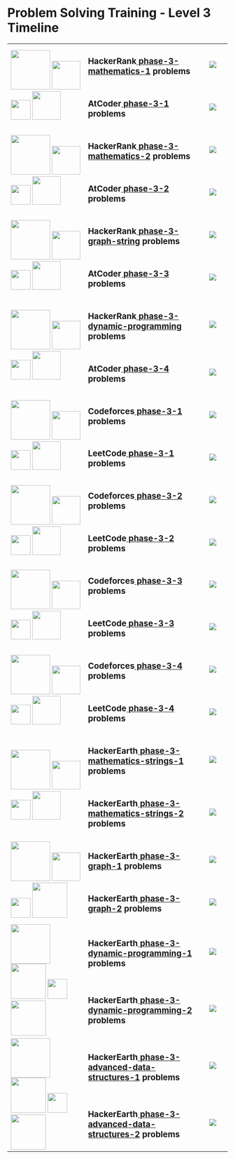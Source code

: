 # Problem Solving Training - Level 3 Timeline

<table>
    <tbody>
        <tr>
<td rowspan=2 align="left" width="35%">
        <img src="https://github.com/cs-MohamedAyman/cs-MohamedAyman/blob/main/100-days/day.jpg" width="90px"></img>
        <img src="https://github.com/cs-MohamedAyman/cs-MohamedAyman/blob/main/100-days/01.jpg" width="65px"></img>
        <img src="https://github.com/cs-MohamedAyman/cs-MohamedAyman/blob/main/100-days/to.jpg" width="45px"></img>
        <img src="https://github.com/cs-MohamedAyman/cs-MohamedAyman/blob/main/100-days/10.jpg" width="65px"></img>
</td>
<td align="left" width="55%"><h3>HackerRank<a href="https://github.com/cs-MohamedAyman/Problem-Solving-Training/tree/master/level-3/hackerrank-phase-3-mathematics-1"> phase-3-mathematics-1</a> problems</h3></td>
<td width="10%"><img src="https://github.com/cs-MohamedAyman/Problem-Solving-Training/blob/master/online-judges-logos/hackerrank.jpg"></img></td>
        </tr>
        <tr>
<td align="left" width="55%"><h3>AtCoder<a href="https://github.com/cs-MohamedAyman/Problem-Solving-Training/tree/master/level-3/atcoder-phase-3-1-regular-contests"> phase-3-1</a> problems</h3></td>
<td width="10%"><img src="https://github.com/cs-MohamedAyman/Problem-Solving-Training/blob/master/online-judges-logos/atcoder.jpg"></img></td>
        </tr>
        <tr>
<td rowspan=2 align="left" width="35%">
        <img src="https://github.com/cs-MohamedAyman/cs-MohamedAyman/blob/main/100-days/day.jpg" width="90px"></img>
        <img src="https://github.com/cs-MohamedAyman/cs-MohamedAyman/blob/main/100-days/11.jpg" width="65px"></img>
        <img src="https://github.com/cs-MohamedAyman/cs-MohamedAyman/blob/main/100-days/to.jpg" width="45px"></img>
        <img src="https://github.com/cs-MohamedAyman/cs-MohamedAyman/blob/main/100-days/20.jpg" width="65px"></img>
</td>
<td align="left" width="55%"><h3>HackerRank<a href="https://github.com/cs-MohamedAyman/Problem-Solving-Training/tree/master/level-3/hackerrank-phase-3-mathematics-2"> phase-3-mathematics-2</a> problems</h3></td>
<td width="10%"><img src="https://github.com/cs-MohamedAyman/Problem-Solving-Training/blob/master/online-judges-logos/hackerrank.jpg"></img></td>
        </tr>
        <tr>
<td align="left" width="55%"><h3>AtCoder<a href="https://github.com/cs-MohamedAyman/Problem-Solving-Training/tree/master/level-3/atcoder-phase-3-2-regular-contests"> phase-3-2</a> problems</h3></td>
<td width="10%"><img src="https://github.com/cs-MohamedAyman/Problem-Solving-Training/blob/master/online-judges-logos/atcoder.jpg"></img></td>
        </tr>
        <tr>
<td rowspan=2 align="left" width="35%">
        <img src="https://github.com/cs-MohamedAyman/cs-MohamedAyman/blob/main/100-days/day.jpg" width="90px"></img>
        <img src="https://github.com/cs-MohamedAyman/cs-MohamedAyman/blob/main/100-days/21.jpg" width="65px"></img>
        <img src="https://github.com/cs-MohamedAyman/cs-MohamedAyman/blob/main/100-days/to.jpg" width="45px"></img>
        <img src="https://github.com/cs-MohamedAyman/cs-MohamedAyman/blob/main/100-days/30.jpg" width="65px"></img>
</td>
<td align="left" width="55%"><h3>HackerRank<a href="https://github.com/cs-MohamedAyman/Problem-Solving-Training/tree/master/level-3/hackerrank-phase-3-graph-string"> phase-3-graph-string</a> problems</h3></td>
<td width="10%"><img src="https://github.com/cs-MohamedAyman/Problem-Solving-Training/blob/master/online-judges-logos/hackerrank.jpg"></img></td>
        </tr>
        <tr>
<td align="left" width="55%"><h3>AtCoder<a href="https://github.com/cs-MohamedAyman/Problem-Solving-Training/tree/master/level-3/atcoder-phase-3-3-grand-contests"> phase-3-3</a> problems</h3></td>
<td width="10%"><img src="https://github.com/cs-MohamedAyman/Problem-Solving-Training/blob/master/online-judges-logos/atcoder.jpg"></img></td>
        </tr>
        <tr>
<td rowspan=2 align="left" width="35%">
        <img src="https://github.com/cs-MohamedAyman/cs-MohamedAyman/blob/main/100-days/day.jpg" width="90px"></img>
        <img src="https://github.com/cs-MohamedAyman/cs-MohamedAyman/blob/main/100-days/31.jpg" width="65px"></img>
        <img src="https://github.com/cs-MohamedAyman/cs-MohamedAyman/blob/main/100-days/to.jpg" width="45px"></img>
        <img src="https://github.com/cs-MohamedAyman/cs-MohamedAyman/blob/main/100-days/40.jpg" width="65px"></img>
</td>
<td align="left" width="55%"><h3>HackerRank<a href="https://github.com/cs-MohamedAyman/Problem-Solving-Training/tree/master/level-3/hackerrank-phase-3-dynamic-programming"> phase-3-dynamic-programming</a> problems</h3></td>
<td width="10%"><img src="https://github.com/cs-MohamedAyman/Problem-Solving-Training/blob/master/online-judges-logos/hackerrank.jpg"></img></td>
        </tr>
        <tr>
<td align="left" width="55%"><h3>AtCoder<a href="https://github.com/cs-MohamedAyman/Problem-Solving-Training/tree/master/level-3/atcoder-phase-3-4-grand-contests"> phase-3-4</a> problems</h3></td>
<td width="10%"><img src="https://github.com/cs-MohamedAyman/Problem-Solving-Training/blob/master/online-judges-logos/atcoder.jpg"></img></td>
        </tr>
        <tr>
<td rowspan=2 align="left" width="35%">
        <img src="https://github.com/cs-MohamedAyman/cs-MohamedAyman/blob/main/100-days/day.jpg" width="90px"></img>
        <img src="https://github.com/cs-MohamedAyman/cs-MohamedAyman/blob/main/100-days/41.jpg" width="65px"></img>
        <img src="https://github.com/cs-MohamedAyman/cs-MohamedAyman/blob/main/100-days/to.jpg" width="45px"></img>
        <img src="https://github.com/cs-MohamedAyman/cs-MohamedAyman/blob/main/100-days/50.jpg" width="65px"></img>
</td>
<td align="left" width="55%"><h3>Codeforces<a href="https://github.com/cs-MohamedAyman/Problem-Solving-Training/tree/master/level-3/codeforces-phase-3-1"> phase-3-1</a> problems</h3></td>
<td width="10%"><img src="https://github.com/cs-MohamedAyman/Problem-Solving-Training/blob/master/online-judges-logos/codeforces.jpg"></img></td>
        </tr>
        <tr>
<td align="left" width="55%"><h3>LeetCode<a href="https://github.com/cs-MohamedAyman/Problem-Solving-Training/tree/master/level-3/leetcode-phase-3-1"> phase-3-1</a> problems</h3></td>
<td width="10%"><img src="https://github.com/cs-MohamedAyman/Problem-Solving-Training/blob/master/online-judges-logos/leetcode.jpg"></img></td>
        </tr>
        <tr>
<td rowspan=2 align="left" width="35%">
        <img src="https://github.com/cs-MohamedAyman/cs-MohamedAyman/blob/main/100-days/day.jpg" width="90px"></img>
        <img src="https://github.com/cs-MohamedAyman/cs-MohamedAyman/blob/main/100-days/51.jpg" width="65px"></img>
        <img src="https://github.com/cs-MohamedAyman/cs-MohamedAyman/blob/main/100-days/to.jpg" width="45px"></img>
        <img src="https://github.com/cs-MohamedAyman/cs-MohamedAyman/blob/main/100-days/60.jpg" width="65px"></img>
</td>
<td align="left" width="55%"><h3>Codeforces<a href="https://github.com/cs-MohamedAyman/Problem-Solving-Training/tree/master/level-3/codeforces-phase-3-2"> phase-3-2</a> problems</h3></td>
<td width="10%"><img src="https://github.com/cs-MohamedAyman/Problem-Solving-Training/blob/master/online-judges-logos/codeforces.jpg"></img></td>
        </tr>
        <tr>
<td align="left" width="55%"><h3>LeetCode<a href="https://github.com/cs-MohamedAyman/Problem-Solving-Training/tree/master/level-3/leetcode-phase-3-2"> phase-3-2</a> problems</h3></td>
<td width="10%"><img src="https://github.com/cs-MohamedAyman/Problem-Solving-Training/blob/master/online-judges-logos/leetcode.jpg"></img></td>
        </tr>
        <tr>
<td rowspan=2 align="left" width="35%">
        <img src="https://github.com/cs-MohamedAyman/cs-MohamedAyman/blob/main/100-days/day.jpg" width="90px"></img>
        <img src="https://github.com/cs-MohamedAyman/cs-MohamedAyman/blob/main/100-days/61.jpg" width="65px"></img>
        <img src="https://github.com/cs-MohamedAyman/cs-MohamedAyman/blob/main/100-days/to.jpg" width="45px"></img>
        <img src="https://github.com/cs-MohamedAyman/cs-MohamedAyman/blob/main/100-days/70.jpg" width="65px"></img>
</td>
<td align="left" width="55%"><h3>Codeforces<a href="https://github.com/cs-MohamedAyman/Problem-Solving-Training/tree/master/level-3/codeforces-phase-3-3"> phase-3-3</a> problems</h3></td>
<td width="10%"><img src="https://github.com/cs-MohamedAyman/Problem-Solving-Training/blob/master/online-judges-logos/codeforces.jpg"></img></td>
        </tr>
        <tr>
<td align="left" width="55%"><h3>LeetCode<a href="https://github.com/cs-MohamedAyman/Problem-Solving-Training/tree/master/level-3/leetcode-phase-3-3"> phase-3-3</a> problems</h3></td>
<td width="10%"><img src="https://github.com/cs-MohamedAyman/Problem-Solving-Training/blob/master/online-judges-logos/leetcode.jpg"></img></td>
        </tr>
        <tr>
<td rowspan=2 align="left" width="35%">
        <img src="https://github.com/cs-MohamedAyman/cs-MohamedAyman/blob/main/100-days/day.jpg" width="90px"></img>
        <img src="https://github.com/cs-MohamedAyman/cs-MohamedAyman/blob/main/100-days/71.jpg" width="65px"></img>
        <img src="https://github.com/cs-MohamedAyman/cs-MohamedAyman/blob/main/100-days/to.jpg" width="45px"></img>
        <img src="https://github.com/cs-MohamedAyman/cs-MohamedAyman/blob/main/100-days/80.jpg" width="65px"></img>
</td>
<td align="left" width="55%"><h3>Codeforces<a href="https://github.com/cs-MohamedAyman/Problem-Solving-Training/tree/master/level-3/codeforces-phase-3-4"> phase-3-4</a> problems</h3></td>
<td width="10%"><img src="https://github.com/cs-MohamedAyman/Problem-Solving-Training/blob/master/online-judges-logos/codeforces.jpg"></img></td>
        </tr>
        <tr>
<td align="left" width="55%"><h3>LeetCode<a href="https://github.com/cs-MohamedAyman/Problem-Solving-Training/tree/master/level-3/leetcode-phase-3-4"> phase-3-4</a> problems</h3></td>
<td width="10%"><img src="https://github.com/cs-MohamedAyman/Problem-Solving-Training/blob/master/online-judges-logos/leetcode.jpg"></img></td>
        </tr>
        <tr>
<td rowspan=2 align="left" width="35%">
        <img src="https://github.com/cs-MohamedAyman/cs-MohamedAyman/blob/main/100-days/day.jpg" width="90px"></img>
        <img src="https://github.com/cs-MohamedAyman/cs-MohamedAyman/blob/main/100-days/81.jpg" width="65px"></img>
        <img src="https://github.com/cs-MohamedAyman/cs-MohamedAyman/blob/main/100-days/to.jpg" width="45px"></img>
        <img src="https://github.com/cs-MohamedAyman/cs-MohamedAyman/blob/main/100-days/90.jpg" width="65px"></img>
</td>
<td align="left" width="55%"><h3>HackerEarth<a href="https://github.com/cs-MohamedAyman/Problem-Solving-Training/tree/master/level-3/hackerearth-phase-3-mathematics-strings-1"> phase-3-mathematics-strings-1</a> problems</h3></td>
<td width="10%"><img src="https://github.com/cs-MohamedAyman/Problem-Solving-Training/blob/master/online-judges-logos/hackerearth.jpg"></img></td>
        </tr>
        <tr>
<td align="left" width="55%"><h3>HackerEarth<a href="https://github.com/cs-MohamedAyman/Problem-Solving-Training/tree/master/level-3/hackerearth-phase-3-mathematics-strings-2"> phase-3-mathematics-strings-2</a> problems</h3></td>
<td width="10%"><img src="https://github.com/cs-MohamedAyman/Problem-Solving-Training/blob/master/online-judges-logos/hackerearth.jpg"></img></td>
        </tr>
        <tr>
<td rowspan=2 align="left" width="35%">
        <img src="https://github.com/cs-MohamedAyman/cs-MohamedAyman/blob/main/100-days/day.jpg" width="90px"></img>
        <img src="https://github.com/cs-MohamedAyman/cs-MohamedAyman/blob/main/100-days/91.jpg" width="65px"></img>
        <img src="https://github.com/cs-MohamedAyman/cs-MohamedAyman/blob/main/100-days/to.jpg" width="45px"></img>
        <img src="https://github.com/cs-MohamedAyman/cs-MohamedAyman/blob/main/100-days/100.jpg" width="80px"></img>
</td>
<td align="left" width="55%"><h3>HackerEarth<a href="https://github.com/cs-MohamedAyman/Problem-Solving-Training/tree/master/level-3/hackerearth-phase-3-graph-1"> phase-3-graph-1</a> problems</h3></td>
<td width="10%"><img src="https://github.com/cs-MohamedAyman/Problem-Solving-Training/blob/master/online-judges-logos/hackerearth.jpg"></img></td>
        </tr>
        <tr>
<td align="left" width="55%"><h3>HackerEarth<a href="https://github.com/cs-MohamedAyman/Problem-Solving-Training/tree/master/level-3/hackerearth-phase-3-graph-2"> phase-3-graph-2</a> problems</h3></td>
<td width="10%"><img src="https://github.com/cs-MohamedAyman/Problem-Solving-Training/blob/master/online-judges-logos/hackerearth.jpg"></img></td>
        </tr>
        <tr>
<td rowspan=2 align="left" width="35%">
        <img src="https://github.com/cs-MohamedAyman/cs-MohamedAyman/blob/main/100-days/day.jpg" width="90px"></img>
        <img src="https://github.com/cs-MohamedAyman/cs-MohamedAyman/blob/main/100-days/101.jpg" width="80px"></img>
        <img src="https://github.com/cs-MohamedAyman/cs-MohamedAyman/blob/main/100-days/to.jpg" width="45px"></img>
        <img src="https://github.com/cs-MohamedAyman/cs-MohamedAyman/blob/main/100-days/110.jpg" width="80px"></img>
</td>
<td align="left" width="55%"><h3>HackerEarth<a href="https://github.com/cs-MohamedAyman/Problem-Solving-Training/tree/master/level-3/hackerearth-phase-3-dynamic-programming-1"> phase-3-dynamic-programming-1</a> problems</h3></td>
<td width="10%"><img src="https://github.com/cs-MohamedAyman/Problem-Solving-Training/blob/master/online-judges-logos/hackerearth.jpg"></img></td>
        </tr>
        <tr>
<td align="left" width="55%"><h3>HackerEarth<a href="https://github.com/cs-MohamedAyman/Problem-Solving-Training/tree/master/level-3/hackerearth-phase-3-dynamic-programming-2"> phase-3-dynamic-programming-2</a> problems</h3></td>
<td width="10%"><img src="https://github.com/cs-MohamedAyman/Problem-Solving-Training/blob/master/online-judges-logos/hackerearth.jpg"></img></td>
        </tr>
        <tr>
<td rowspan=2 align="left" width="35%">
        <img src="https://github.com/cs-MohamedAyman/cs-MohamedAyman/blob/main/100-days/day.jpg" width="90px"></img>
        <img src="https://github.com/cs-MohamedAyman/cs-MohamedAyman/blob/main/100-days/111.jpg" width="80px"></img>
        <img src="https://github.com/cs-MohamedAyman/cs-MohamedAyman/blob/main/100-days/to.jpg" width="45px"></img>
        <img src="https://github.com/cs-MohamedAyman/cs-MohamedAyman/blob/main/100-days/120.jpg" width="80px"></img>
</td>
<td align="left" width="55%"><h3>HackerEarth<a href="https://github.com/cs-MohamedAyman/Problem-Solving-Training/tree/master/level-3/hackerearth-phase-3-advanced-data-structures-1"> phase-3-advanced-data-structures-1</a> problems</h3></td>
<td width="10%"><img src="https://github.com/cs-MohamedAyman/Problem-Solving-Training/blob/master/online-judges-logos/hackerearth.jpg"></img></td>
        </tr>
        <tr>
<td align="left" width="55%"><h3>HackerEarth<a href="https://github.com/cs-MohamedAyman/Problem-Solving-Training/tree/master/level-3/hackerearth-phase-3-advanced-data-structures-2"> phase-3-advanced-data-structures-2</a> problems</h3></td>
<td width="10%"><img src="https://github.com/cs-MohamedAyman/Problem-Solving-Training/blob/master/online-judges-logos/hackerearth.jpg"></img></td>
        </tr>
    </tbody>
</table>
